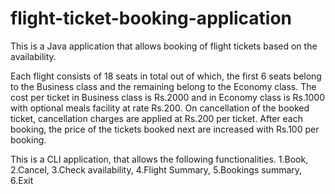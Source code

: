 # flight-ticket-booking-application
This is a Java application that allows booking of flight tickets based on the availability.

Each flight consists of 18 seats in total out of which, the first 6 seats belong to the Business class and the remaining belong to the  Economy class.
The cost per ticket in Business class is Rs.2000 and in Economy class is Rs.1000 with optional meals facility at rate Rs.200.
On cancellation of the booked ticket, cancellation charges are applied at Rs.200 per ticket.
After each booking, the price of the tickets booked next are increased with Rs.100 per booking.

This is a CLI application, that allows the following functionalities.
1.Book, 2.Cancel, 3.Check availability, 4.Flight Summary, 5.Bookings summary, 6.Exit
